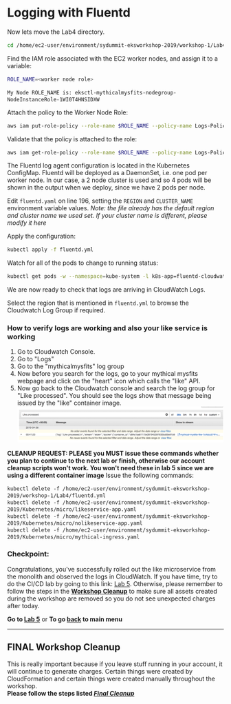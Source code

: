 # Logging with Fluentd

Now lets move the Lab4 directory.
```sh
cd /home/ec2-user/environment/sydummit-eksworkshop-2019/workshop-1/Lab4
```
Find the IAM role associated with the EC2 worker nodes, and assign it to a variable:

```sh
ROLE_NAME=<worker node role>
```

```
My Node ROLE_NAME is: eksctl-mythicalmysfits-nodegroup-NodeInstanceRole-1WI0T4HNSIDXW
```

Attach the policy to the Worker Node Role:

```sh
aws iam put-role-policy --role-name $ROLE_NAME --policy-name Logs-Policy-For-Worker --policy-document file://k8s-logs-policy.json
```

Validate that the policy is attached to the role:

```sh
aws iam get-role-policy --role-name $ROLE_NAME --policy-name Logs-Policy-For-Worker
```

The Fluentd log agent configuration is located in the Kubernetes ConfigMap. Fluentd will be deployed as a DaemonSet, i.e. one pod per worker node. In our case, a 2 node cluster is used and so 4 pods will be shown in the output when we deploy, since we have 2 pods per node.

Edit `fluentd.yaml` on line 196, setting the `REGION` and `CLUSTER_NAME` environment variable values. *Note: the file already has the default region and cluster name we used set. If your cluster name is different, please modify it here*

Apply the configuration:

```sh
kubectl apply -f fluentd.yml
```

Watch for all of the pods to change to running status:

```sh
kubectl get pods -w --namespace=kube-system -l k8s-app=fluentd-cloudwatch
```

We are now ready to check that logs are arriving in CloudWatch Logs.

Select the region that is mentioned in `fluentd.yml` to browse the Cloudwatch Log Group if required.

### How to verify logs are working and also your like service is working
1) Go to Cloudwatch Console.
2) Go to "Logs"
3) Go to the "mythicalmysfits" log group
4) Now before you search for the logs, go to your mythical mysfits webpage and click on the "heart" icon which calls the "like" API. 
5) Now go back to the Cloudwatch console and search the log group for "Like processed". You should see the logs show that message being issued by the "like" container image. 
![Like Processed](../images/fluentd-like.png)

**CLEANUP REQUEST: PLEASE you MUST issue these commands whether you plan to continue to the next lab or finish, otherwise our account cleanup scripts won't work. You won't need these in lab 5 since we are using a different container image**
Issue the following commands:
```
kubectl delete -f /home/ec2-user/environment/sydummit-eksworkshop-2019/workshop-1/Lab4/fluentd.yml
kubectl delete -f /home/ec2-user/environment/sydummit-eksworkshop-2019/Kubernetes/micro/likeservice-app.yaml 
kubectl delete -f /home/ec2-user/environment/sydummit-eksworkshop-2019/Kubernetes/micro/nolikeservice-app.yaml
kubectl delete -f /home/ec2-user/environment/sydummit-eksworkshop-2019/Kubernetes/micro/mythical-ingress.yaml 
```

### Checkpoint:
Congratulations, you've successfully rolled out the like microservice from the monolith and observed the logs in CloudWatch.  If you have time, try to do the CI/CD lab by going to this link: [Lab 5](../Lab5/README.md). Otherwise, please remember to follow the steps  in the **[Workshop Cleanup](../README.md#workshop-cleanup)** to make sure all assets created during the workshop are removed so you do not see unexpected charges after today.

**Go to [Lab 5](../Lab5/README.md)** or
**To go [back](../README.md) to main menu**

-----
## FINAL Workshop Cleanup

This is really important because if you leave stuff running in your account, it will continue to generate charges.  Certain things were created by CloudFormation and certain things were created manually throughout the workshop.  
**Please follow the steps listed  [*Final Cleanup*](finalcleanup.md)**
